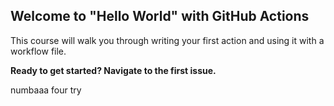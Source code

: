## Welcome to "Hello World" with GitHub Actions

This course will walk you through writing your first action and using it with a workflow file. 

**Ready to get started? Navigate to the first issue.**

numbaaa four try
